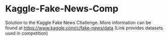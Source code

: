 # Kaggle-Fake-News-Comp
Solution to the Kaggle Fake News Challenge. More information can be found at https://www.kaggle.com/c/fake-news/data
(Link provides datasets used in competition)
